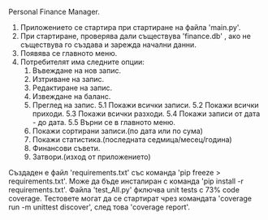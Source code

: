 Personal Finance Manager.
1. Приложението се стартира при стартиране на файла  'main.py'.
2. При стартиране, проверява дали съществува 'finance.db' , ако не съществува го създава и зарежда начални данни.
3. Появява се главното меню.
4. Потребителят има следните
опции:
     1. Въвеждане на нов запис.
     2. Изтриване на запис.
     3. Редактиране на запис.
     4. Извеждане на баланс.
     5. Преглед на запис.
        5.1 Покажи всички записи.
        5.2 Покажи всички приходи.
        5.3 Покажи всички разходи.
        5.4 Покажи записи от дата - до дата.
        5.5 Върни се в главното меню.
     6. Покажи сортирани записи.(по дата или по сума)
     8. Покажи статистика.(последната седмица/месец/година)
     9. Финансови съвети.
     10. Затвори.(изход от приложението)

Създаден е файл 'requirements.txt' със команда 'pip freeze > requirements.txt'.
Може да бъде инсталиран с команда 'pip install -r requirements.txt'.
Файла 'test_All.py' фключва unit tests с 73% code coverage.
Тестовете могат да се стартират чрез командата 'coverage run -m unittest discover', след това 'coverage report'.
   
                                         
  
